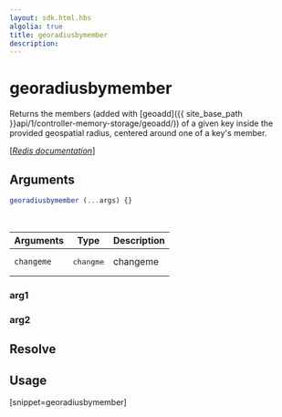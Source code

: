 ```yaml
---
layout: sdk.html.hbs
algolia: true
title: georadiusbymember
description:
---
```


# georadiusbymember


Returns the members (added with [geoadd]({{ site_base_path }}api/1/controller-memory-storage/geoadd/)) of a given key inside the provided geospatial radius, centered around one of a key's member.

[[_Redis documentation_]](https://redis.io/commands/georadiusbymember)

## Arguments

```js
georadiusbymember (...args) {}

```

<br/>

| Arguments    | Type    | Description |
|--------------|---------|-------------|
| ``changeme`` | <pre>changme</pre> | changeme    |

### arg1

### arg2

## Resolve

## Usage

[snippet=georadiusbymember]
